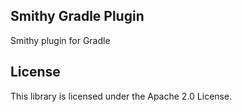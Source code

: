 ## Smithy Gradle Plugin

Smithy plugin for Gradle

## License

This library is licensed under the Apache 2.0 License. 
